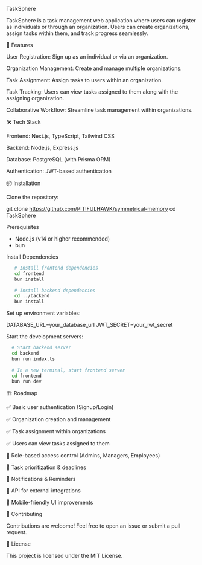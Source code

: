 TaskSphere

TaskSphere is a task management web application where users can register as individuals or through an organization. Users can create organizations, assign tasks within them, and track progress seamlessly.

🚀 Features

User Registration: Sign up as an individual or via an organization.

Organization Management: Create and manage multiple organizations.

Task Assignment: Assign tasks to users within an organization.

Task Tracking: Users can view tasks assigned to them along with the assigning organization.

Collaborative Workflow: Streamline task management within organizations.

🛠 Tech Stack

Frontend: Next.js, TypeScript, Tailwind CSS

Backend: Node.js, Express.js

Database: PostgreSQL (with Prisma ORM)

Authentication: JWT-based authentication

📦 Installation

Clone the repository:

git clone https://github.com/PITIFULHAWK/symmetrical-memory
cd TaskSphere

Prerequisites
- Node.js (v14 or higher recommended)
- bun

Install Dependencies
```bash
   # Install frontend dependencies
   cd frontend
   bun install
   
   # Install backend dependencies
   cd ../backend
   bun install
   ```

Set up environment variables:

DATABASE_URL=your_database_url
JWT_SECRET=your_jwt_secret

Start the development servers:
 ```bash
   # Start backend server
   cd backend
   bun run index.ts
   
   # In a new terminal, start frontend server
   cd frontend
   bun run dev
   ```


🏗️ Roadmap

✅ Basic user authentication (Signup/Login)

✅ Organization creation and management

✅ Task assignment within organizations

✅ Users can view tasks assigned to them

🔄 Role-based access control (Admins, Managers, Employees)

🔄 Task prioritization & deadlines

🔄 Notifications & Reminders

🔄 API for external integrations

🔄 Mobile-friendly UI improvements

🤝 Contributing

Contributions are welcome! Feel free to open an issue or submit a pull request.

📜 License

This project is licensed under the MIT License.

